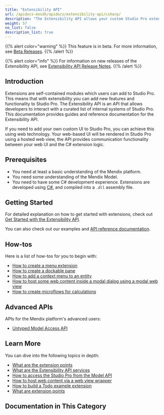 ```yaml
---
title: "Extensibility API"
url: /apidocs-mxsdk/apidocs/extensibility-api/csharp/
description: "The Extensibility API allows your custom Studio Pro extensions to interact with some internal services of Studio Pro."
weight: 57
no_list: false
description_list: true
---
```


{{% alert color="warning" %}} This feature is in beta. For more information, see [Beta Releases](/releasenotes/beta-features/). {{% /alert %}}

{{% alert color="info" %}} For information on new releases of the Extensibility API, see [Extensibility API Release Notes](/releasenotes/studio-pro/csharp-extensibility-api/). {{% /alert %}}

## Introduction

Extensions are self-contained modules which users can add to Studio Pro. This means that with extensibility you can add new features and functionality to Studio Pro. The Extensibility API is an API that allows developers to interact with a curated list of internal systems of Studio Pro. This documentation provides guides and reference documentation for the Extensibility API.

If you need to add your own custom UI to Studio Pro, you can achieve this using web technology. Your web-based UI will be rendered in Studio Pro using a hosted web view, the API provides communication functionality between your web UI and the C# extension logic.

## Prerequisites

* You need at least a basic understanding of the Mendix platform.
* You need some understanding of the Mendix Model.
* You need to have some C# development experience. Extensions are developed using [C#](https://docs.microsoft.com/en-us/dotnet/), and compiled into a `.dll` assembly file.

## Getting Started

For detailed explanation on how to get started with extensions, check out [Get Started with the Extensibility API](/apidocs-mxsdk/apidocs/extensibility-api/csharp/getting-started/).

You can also check out our examples and [API reference documentation](https://github.com/mendix/ExtensionAPI-Samples).

## How-tos

Here is a list of how-tos for you to begin with:

* [How to create a menu extension](/apidocs-mxsdk/apidocs/extensibility-api/csharp/create-menu-extension/)
* [How to create a dockable pane](/apidocs-mxsdk/apidocs/extensibility-api/csharp/create-dockable-pane-extension/)
* [How to add a context menu to an entity](/apidocs-mxsdk/apidocs/extensibility-api/csharp/create-context-menu/)
* [How to host some web content inside a modal dialog using a modal web view](/apidocs-mxsdk/apidocs/extensibility-api/csharp/create-modal-web-view/)
* [How to create microflows for calculations](/apidocs-mxsdk/apidocs/extensibility-api/csharp/create-microflows-for-calculations/)

## Advanced APIs

APIs for the Mendix platform's advanced users:

* [Untyped Model Access API](/apidocs-mxsdk/apidocs/extensibility-api/csharp/extensibility-api-howtos/untyped-model-access-api/)

## Learn More

You can dive into the following topics in depth:

* [What are the extension points](/apidocs-mxsdk/apidocs/extensibility-api/csharp/extensionpoints_intro/)
* [What are the Extensibility API services](/apidocs-mxsdk/apidocs/extensibility-api/csharp/introductions/services/)
* [How to access the Studio Pro from the Model API](/apidocs-mxsdk/apidocs/extensibility-api/csharp/interact-with-model-api/)
* [How to host web content via a web view wrapper](/apidocs-mxsdk/apidocs/extensibility-api/csharp/introductions/web-views/)
* [How to build a Todo example extension](/apidocs-mxsdk/apidocs/extensibility-api/csharp/extensibility-api-howtos/build-todo-example-extension/)
* [What are extension points](/apidocs-mxsdk/apidocs/extensibility-api/csharp/extensionpoints_intro/)

## Documentation in This Category
